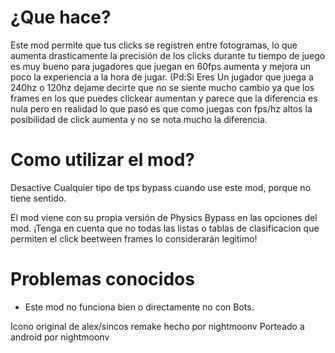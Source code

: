 # ¿Que hace?

Este mod permite que tus clicks se registren entre fotogramas, lo que aumenta drasticamente la precisión de los clicks durante tu tiempo de juego es muy bueno para jugadores que juegan en 60fps aumenta y mejora un poco la experiencia a la hora de jugar. (Pd:Si Eres Un jugador que juega a 240hz o 120hz dejame decirte que no  se siente mucho cambio ya que los frames en los que puedes clickear aumentan y parece que la diferencia es nula pero en realidad lo que pasó es que como juegas con fps/hz altos la posibilidad de click aumenta y no se nota mucho la diferencia.

# Como utilizar el mod?

Desactive Cualquier tipo de tps bypass cuando use este mod, porque no tiene sentido.

El mod viene con su propia versión de Physics Bypass en las opciones del mod. ¡Tenga en cuenta que no todas las listas o tablas de clasificacion que permiten el click beetween frames lo considerarán legitimo!

# Problemas conocidos

- Este mod no funciona bien o directamente no con Bots.

Icono original de alex/sincos remake hecho por nightmoonv
Porteado a android por nightmoonv  
